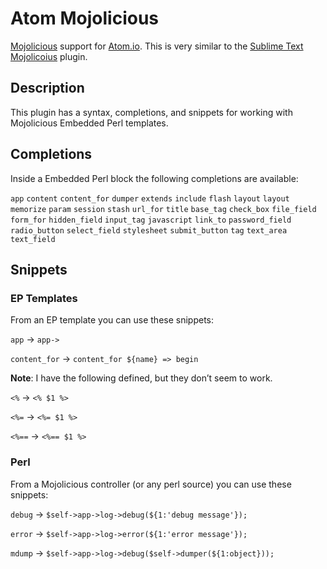 # Atom Mojolicious

[Mojolicious](http://mojolicio.us) support for [Atom.io](http://atom.io). This is very similar to the [Sublime Text Mojolicoius](https://github.com/SublimeText/Mojolicious) plugin.

## Description

This plugin has a syntax, completions, and snippets for working with Mojolicious Embedded Perl templates.

## Completions

Inside a Embedded Perl block the following completions are available:

`app`
`content`
`content_for`
`dumper`
`extends`
`include`
`flash`
`layout`
`layout`
`memorize`
`param`
`session`
`stash`
`url_for`
`title`
`base_tag`
`check_box`
`file_field`
`form_for`
`hidden_field`
`input_tag`
`javascript`
`link_to`
`password_field`
`radio_button`
`select_field`
`stylesheet`
`submit_button`
`tag`
`text_area`
`text_field`

## Snippets

### EP Templates

From an EP template you can use these snippets:

`app` -> `app->`

`content_for` -> `content_for ${name} => begin`

**Note**: I have the following defined, but they don&rsquo;t seem to work.

`<%` -> `<% $1 %>`

`<%=` -> `<%= $1 %>`

`<%==` -> `<%== $1 %>`

### Perl

From a Mojolicious controller (or any perl source) you can use these snippets:

`debug` -> `$self->app->log->debug(${1:'debug message'});`

`error` -> `$self->app->log->error(${1:'error message'});`

`mdump` -> `$self->app->log->debug($self->dumper(${1:object}));`
